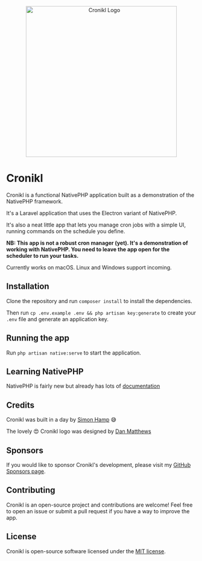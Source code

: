 <p align="center"><img src="https://raw.githubusercontent.com/simonhamp/cronikl/main/resources/images/cronikl.png" width="400" alt="Cronikl Logo"></p>

# Cronikl

Cronikl is a functional NativePHP application built as a demonstration of the NativePHP framework.

It's a Laravel application that uses the Electron variant of NativePHP.

It's also a neat little app that lets you manage cron jobs with a simple UI, running commands on the schedule you define.

**NB: This app is not a robust cron manager (yet). It's a demonstration of working with NativePHP. You need to leave the
app open for the scheduler to run your tasks.**

Currently works on macOS. Linux and Windows support incoming.

## Installation

Clone the repository and run `composer install` to install the dependencies.

Then run `cp .env.example .env && php artisan key:generate` to create your `.env` file and generate an application key.

## Running the app

Run `php artisan native:serve` to start the application.

## Learning NativePHP

NativePHP is fairly new but already has lots of [documentation](https://nativephp.com/docs)

## Credits

Cronikl was built in a day by [Simon Hamp](https://simonhamp.me/) 😅

The lovely 😍 Cronikl logo was designed by [Dan Matthews](https://danmatthews.me)

## Sponsors

If you would like to sponsor Cronikl's development, please visit my [GitHub Sponsors page](https://github.com/sponsors/simonhamp).

## Contributing

Cronikl is an open-source project and contributions are welcome! Feel free to open an issue or submit a pull request if you have a way to improve the app.

## License

Cronikl is open-source software licensed under the [MIT license](https://opensource.org/licenses/MIT).
